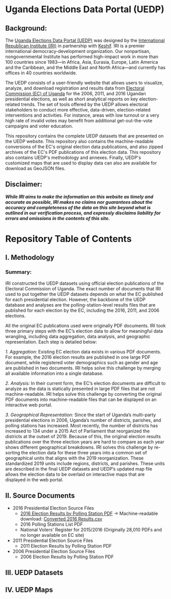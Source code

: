 # Uganda Elections Data Portal (UEDP)
## Background:
The [Uganda Elections Data Portal (UEDP)](https://uganda.electionsdataportal.org/result/Presidential/2016/National/) was designed by the [International Republican Institute (IRI)](https://www.iri.org/) in partnership with [Keshif](https://keshif.me/). IRI is a premier international democracy-development organization. Our nonpartisan, nongovernmental Institute has performed high-impact work in more than 100 countries since 1983—in Africa, Asia, Eurasia, Europe, Latin America and the Caribbean, and the Middle East and North Africa—and currently has offices in 40 countries worldwide.

The UEDP consists of a user-friendly website that allows users to visualize, analyze, and download registration and results data from [Electoral Commission (EC) of Uganda](https://ec.or.ug/) for the 2006, 2011, and 2016 Ugandan presidential elections, as well as short analytical reports on key election-related trends. The set of tools offered by the UEDP allows electoral stakeholders to conduct more effective, data-driven, election-related interventions and activities. For instance, areas with low turnout or a very high rate of invalid votes may benefit from additional get-out-the-vote campaigns and voter education.

This repository contains the complete UEDP datasets that are presented on the UEDP website. This repository also contains the machine-readable conversions of the EC's original election data publications, and also zipped archives of the EC's PDF publications of this election data. This repository also contains UEDP's methodology and annexes. Finally, UEDP's customized maps that are used to display data can also are available for download as GeoJSON files.

## Disclaimer:
***While IRI aims to make the information on this website as timely and accurate as possible, IRI makes no claims nor guarantees about the accuracy and completeness of the data on this site beyond what is outlined in our verification process, and expressly disclaims liability for errors and omissions in the contents of this site.***

# Repository Table of Contents
## I. Methodology
### Summary:
IRI constructed the UEDP datasets using official election publications of the Electoral Commission of Uganda. The exact number of documents that IRI used to put together the UEDP datasets depends on what the EC published for each presidential election. However, the backbone of the UEDP database and analyses are the polling-station-level results files that are published for each election by the EC, including the 2016, 2011, and 2006 elections.

All the original EC publications used were originally PDF documents. IRI took three primary steps with the EC’s election data to allow for meaningful data wrangling, including data aggregation, data analysis, and geographic representation. Each step is detailed below:  

*1.	Aggregation:* Existing EC election data exists in various PDF documents. For example, the 2016 election results are published in one large PDF document, while registered voter demographics such as gender and age are published in two documents. IRI helps solve this challenge by merging all available information into a single database.

*2.	Analysis:* In their current form, the EC’s election documents are difficult to analyze as the data is statically presented in large PDF files that are not machine-readable. IRI helps solve this challenge by converting the original PDF documents into machine-readable files that can be displayed on an interactive web portal.

*3.	Geographical Representation:* Since the start of Uganda’s multi-party presidential elections in 2006, Uganda’s number of districts, parishes, and polling stations has increased. Most recently, the number of districts has increased to 134 under a 2015 Act of Parliament that reorganized the districts at the outset of 2019.  Because of this, the original election results publications over the three election years are hard to compare as each year shows different geographical breakdowns. IRI solves this challenge by re-sorting the election data for these three years into a common set of geographical units that aligns with the 2019 reorganization. These standardized 2019 units include regions, districts, and parishes. These units are described in the final UEDP datasets and UEDP’s updated map file allows the election data to be overlaid on interactive maps that are displayed in the web portal.

## II. Source Documents
* 2016 Presidential Election Source Files
    * [2016 Election Results by Polling Station PDF](https://github.com/bt-IRI/UEDP/tree/master/Original%20Source%20Data/2016%20Election/2016%20Election%20Results) &#8594; Machine-readable download: [Converted 2016 Results.csv](https://github.com/bt-IRI/UEDP/raw/master/Original%20File%20Conversions/2016%20Conversions/Converted%202016%20Results.csv)
    * 2016 Polling Stations List PDF
    * National Voters' Register for 2015/2016 (Originally 28,010 PDFs and no longer available on EC site)
* 2011 Presidential Election Source Files
    * 2011 Election Results by Polling Station PDF
* 2006 Presidential Election Source Files
    * 2006 Election Results by Polling Station PDF

## III. UEDP Datasets

## IV. UEDP Maps



